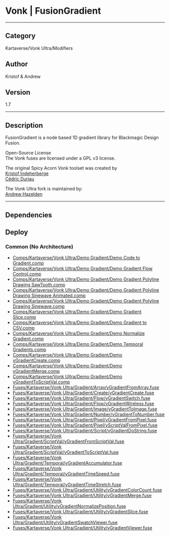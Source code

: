 # Vonk | FusionGradient
___

## Category
Kartaverse/Vonk Ultra/Modifiers

## Author
Kristof & Andrew

## Version
1.7

___

## Description
<p>FusionGradient is a node based 1D gradient library for Blackmagic Design Fusion.</p>

<p>Open-Source License<br>
The Vonk fuses are licensed under a GPL v3 license.</p>

<p>The original Spicy Acorn Vonk toolset was created by<br>
<a href="mailto:xmnr0x23@gmail.com">Kristof Indeherberge</a><br>
<a href="mailto:duriau.cedric@live.be">Cédric Duriau</a></p>

<p>The Vonk Ultra fork is maintained by:<br>
<a href="mailto:andrew@andrewhazelden.com">Andrew Hazelden</a></p>


___

## Dependencies

## Deploy

### Common (No Architecture)

<ul>
<li><a href="https://gitlab.com/WeSuckLess/Reactor/-/blob/master/Atoms/com.Vonk.FusionGradient/Comps/Kartaverse/Vonk Ultra/Demo Gradient/Demo Code to Gradient.comp?ref_type=heads">Comps/Kartaverse/Vonk Ultra/Demo Gradient/Demo Code to Gradient.comp</a></li>
<li><a href="https://gitlab.com/WeSuckLess/Reactor/-/blob/master/Atoms/com.Vonk.FusionGradient/Comps/Kartaverse/Vonk Ultra/Demo Gradient/Demo Gradient Flow Control.comp?ref_type=heads">Comps/Kartaverse/Vonk Ultra/Demo Gradient/Demo Gradient Flow Control.comp</a></li>
<li><a href="https://gitlab.com/WeSuckLess/Reactor/-/blob/master/Atoms/com.Vonk.FusionGradient/Comps/Kartaverse/Vonk Ultra/Demo Gradient/Demo Gradient Polyline Drawing SawTooth.comp?ref_type=heads">Comps/Kartaverse/Vonk Ultra/Demo Gradient/Demo Gradient Polyline Drawing SawTooth.comp</a></li>
<li><a href="https://gitlab.com/WeSuckLess/Reactor/-/blob/master/Atoms/com.Vonk.FusionGradient/Comps/Kartaverse/Vonk Ultra/Demo Gradient/Demo Gradient Polyline Drawing Sinewave Animated.comp?ref_type=heads">Comps/Kartaverse/Vonk Ultra/Demo Gradient/Demo Gradient Polyline Drawing Sinewave Animated.comp</a></li>
<li><a href="https://gitlab.com/WeSuckLess/Reactor/-/blob/master/Atoms/com.Vonk.FusionGradient/Comps/Kartaverse/Vonk Ultra/Demo Gradient/Demo Gradient Polyline Drawing Sinewave.comp?ref_type=heads">Comps/Kartaverse/Vonk Ultra/Demo Gradient/Demo Gradient Polyline Drawing Sinewave.comp</a></li>
<li><a href="https://gitlab.com/WeSuckLess/Reactor/-/blob/master/Atoms/com.Vonk.FusionGradient/Comps/Kartaverse/Vonk Ultra/Demo Gradient/Demo Gradient Slice.comp?ref_type=heads">Comps/Kartaverse/Vonk Ultra/Demo Gradient/Demo Gradient Slice.comp</a></li>
<li><a href="https://gitlab.com/WeSuckLess/Reactor/-/blob/master/Atoms/com.Vonk.FusionGradient/Comps/Kartaverse/Vonk Ultra/Demo Gradient/Demo Gradient to CSV.comp?ref_type=heads">Comps/Kartaverse/Vonk Ultra/Demo Gradient/Demo Gradient to CSV.comp</a></li>
<li><a href="https://gitlab.com/WeSuckLess/Reactor/-/blob/master/Atoms/com.Vonk.FusionGradient/Comps/Kartaverse/Vonk Ultra/Demo Gradient/Demo Normalize Gradient.comp?ref_type=heads">Comps/Kartaverse/Vonk Ultra/Demo Gradient/Demo Normalize Gradient.comp</a></li>
<li><a href="https://gitlab.com/WeSuckLess/Reactor/-/blob/master/Atoms/com.Vonk.FusionGradient/Comps/Kartaverse/Vonk Ultra/Demo Gradient/Demo Temporal Gradients.comp?ref_type=heads">Comps/Kartaverse/Vonk Ultra/Demo Gradient/Demo Temporal Gradients.comp</a></li>
<li><a href="https://gitlab.com/WeSuckLess/Reactor/-/blob/master/Atoms/com.Vonk.FusionGradient/Comps/Kartaverse/Vonk Ultra/Demo Gradient/Demo vGradientCreate.comp?ref_type=heads">Comps/Kartaverse/Vonk Ultra/Demo Gradient/Demo vGradientCreate.comp</a></li>
<li><a href="https://gitlab.com/WeSuckLess/Reactor/-/blob/master/Atoms/com.Vonk.FusionGradient/Comps/Kartaverse/Vonk Ultra/Demo Gradient/Demo vGradientMerge.comp?ref_type=heads">Comps/Kartaverse/Vonk Ultra/Demo Gradient/Demo vGradientMerge.comp</a></li>
<li><a href="https://gitlab.com/WeSuckLess/Reactor/-/blob/master/Atoms/com.Vonk.FusionGradient/Comps/Kartaverse/Vonk Ultra/Demo Gradient/Demo vGradientToScriptVal.comp?ref_type=heads">Comps/Kartaverse/Vonk Ultra/Demo Gradient/Demo vGradientToScriptVal.comp</a></li>
<li><a href="https://gitlab.com/WeSuckLess/Reactor/-/blob/master/Atoms/com.Vonk.FusionGradient/Fuses/Kartaverse/Vonk Ultra/Gradient/Array/vGradientFromArray.fuse?ref_type=heads">Fuses/Kartaverse/Vonk Ultra/Gradient/Array/vGradientFromArray.fuse</a></li>
<li><a href="https://gitlab.com/WeSuckLess/Reactor/-/blob/master/Atoms/com.Vonk.FusionGradient/Fuses/Kartaverse/Vonk Ultra/Gradient/Create/vGradientCreate.fuse?ref_type=heads">Fuses/Kartaverse/Vonk Ultra/Gradient/Create/vGradientCreate.fuse</a></li>
<li><a href="https://gitlab.com/WeSuckLess/Reactor/-/blob/master/Atoms/com.Vonk.FusionGradient/Fuses/Kartaverse/Vonk Ultra/Gradient/Flow/vGradientSwitch.fuse?ref_type=heads">Fuses/Kartaverse/Vonk Ultra/Gradient/Flow/vGradientSwitch.fuse</a></li>
<li><a href="https://gitlab.com/WeSuckLess/Reactor/-/blob/master/Atoms/com.Vonk.FusionGradient/Fuses/Kartaverse/Vonk Ultra/Gradient/Flow/vGradientWireless.fuse?ref_type=heads">Fuses/Kartaverse/Vonk Ultra/Gradient/Flow/vGradientWireless.fuse</a></li>
<li><a href="https://gitlab.com/WeSuckLess/Reactor/-/blob/master/Atoms/com.Vonk.FusionGradient/Fuses/Kartaverse/Vonk Ultra/Gradient/Image/vGradientToImage.fuse?ref_type=heads">Fuses/Kartaverse/Vonk Ultra/Gradient/Image/vGradientToImage.fuse</a></li>
<li><a href="https://gitlab.com/WeSuckLess/Reactor/-/blob/master/Atoms/com.Vonk.FusionGradient/Fuses/Kartaverse/Vonk Ultra/Gradient/Number/vGradientToNumber.fuse?ref_type=heads">Fuses/Kartaverse/Vonk Ultra/Gradient/Number/vGradientToNumber.fuse</a></li>
<li><a href="https://gitlab.com/WeSuckLess/Reactor/-/blob/master/Atoms/com.Vonk.FusionGradient/Fuses/Kartaverse/Vonk Ultra/Gradient/Pixel/vGradientFromPixel.fuse?ref_type=heads">Fuses/Kartaverse/Vonk Ultra/Gradient/Pixel/vGradientFromPixel.fuse</a></li>
<li><a href="https://gitlab.com/WeSuckLess/Reactor/-/blob/master/Atoms/com.Vonk.FusionGradient/Fuses/Kartaverse/Vonk Ultra/Gradient/Pixel/vScriptValFromPixel.fuse?ref_type=heads">Fuses/Kartaverse/Vonk Ultra/Gradient/Pixel/vScriptValFromPixel.fuse</a></li>
<li><a href="https://gitlab.com/WeSuckLess/Reactor/-/blob/master/Atoms/com.Vonk.FusionGradient/Fuses/Kartaverse/Vonk Ultra/Gradient/Script/vGradientDoString.fuse?ref_type=heads">Fuses/Kartaverse/Vonk Ultra/Gradient/Script/vGradientDoString.fuse</a></li>
<li><a href="https://gitlab.com/WeSuckLess/Reactor/-/blob/master/Atoms/com.Vonk.FusionGradient/Fuses/Kartaverse/Vonk Ultra/Gradient/ScriptVal/vGradientFromScriptVal.fuse?ref_type=heads">Fuses/Kartaverse/Vonk Ultra/Gradient/ScriptVal/vGradientFromScriptVal.fuse</a></li>
<li><a href="https://gitlab.com/WeSuckLess/Reactor/-/blob/master/Atoms/com.Vonk.FusionGradient/Fuses/Kartaverse/Vonk Ultra/Gradient/ScriptVal/vGradientToScriptVal.fuse?ref_type=heads">Fuses/Kartaverse/Vonk Ultra/Gradient/ScriptVal/vGradientToScriptVal.fuse</a></li>
<li><a href="https://gitlab.com/WeSuckLess/Reactor/-/blob/master/Atoms/com.Vonk.FusionGradient/Fuses/Kartaverse/Vonk Ultra/Gradient/Temporal/vGradientAccumulator.fuse?ref_type=heads">Fuses/Kartaverse/Vonk Ultra/Gradient/Temporal/vGradientAccumulator.fuse</a></li>
<li><a href="https://gitlab.com/WeSuckLess/Reactor/-/blob/master/Atoms/com.Vonk.FusionGradient/Fuses/Kartaverse/Vonk Ultra/Gradient/Temporal/vGradientTimeSpeed.fuse?ref_type=heads">Fuses/Kartaverse/Vonk Ultra/Gradient/Temporal/vGradientTimeSpeed.fuse</a></li>
<li><a href="https://gitlab.com/WeSuckLess/Reactor/-/blob/master/Atoms/com.Vonk.FusionGradient/Fuses/Kartaverse/Vonk Ultra/Gradient/Temporal/vGradientTimeStretch.fuse?ref_type=heads">Fuses/Kartaverse/Vonk Ultra/Gradient/Temporal/vGradientTimeStretch.fuse</a></li>
<li><a href="https://gitlab.com/WeSuckLess/Reactor/-/blob/master/Atoms/com.Vonk.FusionGradient/Fuses/Kartaverse/Vonk Ultra/Gradient/Utility/vGradientColorCount.fuse?ref_type=heads">Fuses/Kartaverse/Vonk Ultra/Gradient/Utility/vGradientColorCount.fuse</a></li>
<li><a href="https://gitlab.com/WeSuckLess/Reactor/-/blob/master/Atoms/com.Vonk.FusionGradient/Fuses/Kartaverse/Vonk Ultra/Gradient/Utility/vGradientMerge.fuse?ref_type=heads">Fuses/Kartaverse/Vonk Ultra/Gradient/Utility/vGradientMerge.fuse</a></li>
<li><a href="https://gitlab.com/WeSuckLess/Reactor/-/blob/master/Atoms/com.Vonk.FusionGradient/Fuses/Kartaverse/Vonk Ultra/Gradient/Utility/vGradientNormalizePosition.fuse?ref_type=heads">Fuses/Kartaverse/Vonk Ultra/Gradient/Utility/vGradientNormalizePosition.fuse</a></li>
<li><a href="https://gitlab.com/WeSuckLess/Reactor/-/blob/master/Atoms/com.Vonk.FusionGradient/Fuses/Kartaverse/Vonk Ultra/Gradient/Utility/vGradientSlice.fuse?ref_type=heads">Fuses/Kartaverse/Vonk Ultra/Gradient/Utility/vGradientSlice.fuse</a></li>
<li><a href="https://gitlab.com/WeSuckLess/Reactor/-/blob/master/Atoms/com.Vonk.FusionGradient/Fuses/Kartaverse/Vonk Ultra/Gradient/Utility/vGradientSwatchViewer.fuse?ref_type=heads">Fuses/Kartaverse/Vonk Ultra/Gradient/Utility/vGradientSwatchViewer.fuse</a></li>
<li><a href="https://gitlab.com/WeSuckLess/Reactor/-/blob/master/Atoms/com.Vonk.FusionGradient/Fuses/Kartaverse/Vonk Ultra/Gradient/Utility/vGradientViewer.fuse?ref_type=heads">Fuses/Kartaverse/Vonk Ultra/Gradient/Utility/vGradientViewer.fuse</a></li>
</ul>
